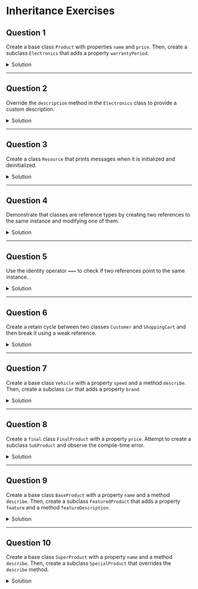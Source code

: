
# Inheritance Exercises 

## Question 1

Create a base class `Product` with properties `name` and `price`. Then, create a subclass `Electronics` that adds a property `warrantyPeriod`.

<details>
  <summary>Solution</summary>
  
  ```swift
  class Product {
    var name: String
    var price: Double

    init(name: String, price: Double) {
      self.name = name
      self.price = price
    }
  }

  class Electronics: Product {
    var warrantyPeriod: Int

    init(name: String, price: Double, warrantyPeriod: Int) {
      self.warrantyPeriod = warrantyPeriod
      super.init(name: name, price: price)
    }
  }

  // Test the classes
  let laptop = Electronics(name: "Laptop", price: 999.99, warrantyPeriod: 24)
  print("Product: \(laptop.name), Price: \(laptop.price), Warranty: \(laptop.warrantyPeriod) months")
  ```
</details>

***

## Question 2

Override the `description` method in the `Electronics` class to provide a custom description.

<details>
  <summary>Solution</summary>
  
  ```swift
  class Product {
    var name: String
    var price: Double

    init(name: String, price: Double) {
      self.name = name
      self.price = price
    }

    func description() {
      print("Product: \(name), Price: \(price)")
    }
  }

  class Electronics: Product {
    var warrantyPeriod: Int

    init(name: String, price: Double, warrantyPeriod: Int) {
      self.warrantyPeriod = warrantyPeriod
      super.init(name: name, price: price)
    }

    override func description() {
      print("Product: \(name), Price: \(price), Warranty: \(warrantyPeriod) months")
    }
  }

  // Test the classes
  let phone = Electronics(name: "Phone", price: 699.99, warrantyPeriod: 12)
  phone.description()
  ```
</details>

***

## Question 3

Create a class `Resource` that prints messages when it is initialized and deinitialized.

<details>
  <summary>Solution</summary>
  
  ```swift
  class Resource {
    init() {
      print("Resource allocated")
    }

    deinit {
      print("Resource deallocated")
    }
  }

  // Test the class
  var resource: Resource? = Resource() // Resource allocated
  resource = nil // Resource deallocated
  ```
</details>

***

## Question 4

Demonstrate that classes are reference types by creating two references to the same instance and modifying one of them.

<details>
  <summary>Solution</summary>
  
  ```swift
  class Price {
    var amount: Double

    init(amount: Double) {
      self.amount = amount
    }
  }

  let price1 = Price(amount: 199.99)
  let price2 = price1
  price2.amount = 149.99

  print(price1.amount) // 149.99
  print(price2.amount) // 149.99
  ```
</details>

***

## Question 5

Use the identity operator `===` to check if two references point to the same instance.

<details>
  <summary>Solution</summary>
  
  ```swift
  class Store {
    var name: String

    init(name: String) {
      self.name = name
    }
  }

  let store1 = Store(name: "myFarmakeio")
  let store2 = store1
  let store3 = Store(name: "myFarmakeio")

  print(store1 === store2) // true
  print(store1 === store3) // false
  ```
</details>

***

## Question 6

Create a retain cycle between two classes `Customer` and `ShoppingCart` and then break it using a weak reference.

<details>
  <summary>Solution</summary>
  
  ```swift
  class Customer {
    var name: String
    var cart: ShoppingCart?

    init(name: String) {
      self.name = name
    }

    deinit {
      print("\(name) is being deinitialized")
    }
  }

  class ShoppingCart {
    var items: [String]
    weak var owner: Customer?

    init(items: [String]) {
      self.items = items
    }

    deinit {
      print("ShoppingCart is being deinitialized")
    }
  }

  // Test the classes
  var customer: Customer? = Customer(name: "John")
  var cart: ShoppingCart? = ShoppingCart(items: ["Laptop", "Phone"])

  customer?.cart = cart
  cart?.owner = customer

  customer = nil
  cart = nil
  ```
</details>

***

## Question 7

Create a base class `Vehicle` with a property `speed` and a method `describe`. Then, create a subclass `Car` that adds a property `brand`.

<details>
  <summary>Solution</summary>
  
  ```swift
  class Vehicle {
    var speed: Int = 0
    func describe() {
      print("Traveling at \(speed) km/h")
    }
  }

  class Car: Vehicle {
    var brand: String = "Unknown"
  }

  let car = Car()
  car.speed = 120
  car.brand = "Tesla"
  car.describe() // Traveling at 120 km/h
  ```
</details>

***

## Question 8

Create a `final` class `FinalProduct` with a property `price`. Attempt to create a subclass `SubProduct` and observe the compile-time error.

<details>
  <summary>Solution</summary>
  
  ```swift
  final class FinalProduct {
    var price: Double = 0.0
  }

  // The following will cause a compile-time error
  // class SubProduct: FinalProduct {}
  ```
</details>

***

## Question 9

Create a base class `BaseProduct` with a property `name` and a method `describe`. Then, create a subclass `FeaturedProduct` that adds a property `feature` and a method `featureDescription`.

<details>
  <summary>Solution</summary>
  
  ```swift
  class BaseProduct {
    var name: String = "Base Product"
    func describe() {
      print("Product name: \(name)")
    }
  }

  class FeaturedProduct: BaseProduct {
    var feature: String = "Featured"
    func featureDescription() {
      print("Feature: \(feature)")
    }
  }

  let product = FeaturedProduct()
  product.describe() // Product name: Base Product
  product.featureDescription() // Feature: Featured
  ```
</details>

***

## Question 10

Create a base class `SuperProduct` with a property `name` and a method `describe`. Then, create a subclass `SpecialProduct` that overrides the `describe` method.

<details>
  <summary>Solution</summary>
  
  ```swift
  class SuperProduct {
    var name: String = "Super Product"
    func describe() {
      print("Product name: \(name)")
    }
  }

  class SpecialProduct: SuperProduct {
    override func describe() {
      print("Special product name: \(name)")
    }
  }

  let product = SpecialProduct()
  product.describe() // Special product name: Super Product
  ```
</details>
